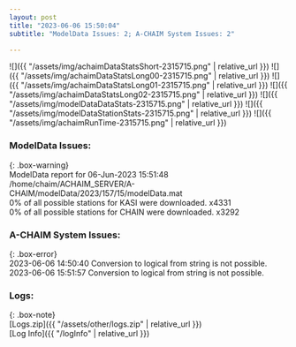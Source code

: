 ```yaml
---
layout: post
title: "2023-06-06 15:50:04"
subtitle: "ModelData Issues: 2; A-CHAIM System Issues: 2"

---
```


![]({{ "/assets/img/achaimDataStatsShort-2315715.png" | relative_url }})
![]({{ "/assets/img/achaimDataStatsLong00-2315715.png" | relative_url }})
![]({{ "/assets/img/achaimDataStatsLong01-2315715.png" | relative_url }})
![]({{ "/assets/img/achaimDataStatsLong02-2315715.png" | relative_url }})
![]({{ "/assets/img/modelDataDataStats-2315715.png" | relative_url }})
![]({{ "/assets/img/modelDataStationStats-2315715.png" | relative_url }})
![]({{ "/assets/img/achaimRunTime-2315715.png" | relative_url }})


### ModelData Issues:  
  
{: .box-warning}  
 ModelData report for 06-Jun-2023 15:51:48   
 /home/chaim/ACHAIM_SERVER/A-CHAIM/modelData/2023/157/15/modelData.mat   
 0% of all possible stations for KASI were downloaded. x4331   
 0% of all possible stations for CHAIN were downloaded. x3292   
  
### A-CHAIM System Issues:  
  
{: .box-error}  
2023-06-06 14:50:40 Conversion to logical from string is not possible.  
2023-06-06 15:51:57 Conversion to logical from string is not possible.  

### Logs:  
  
{: .box-note}  
[Logs.zip]({{ "/assets/other/logs.zip" | relative_url }})  
[Log Info]({{ "/logInfo" | relative_url }})  
